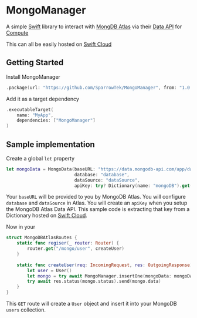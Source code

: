 # MongoManager
A simple [Swift](https://www.swift.org) library to interact with [MongDB Atlas](https://www.mongodb.com/atlas) via their [Data API](https://www.mongodb.com/docs/atlas/api/data-api/) for [Compute](https://github.com/swift-cloud/Compute)

This can all be easily hosted on [Swift Cloud](https://swift.cloud)

## Getting Started
Install MongoManager

```swift
.package(url: "https://github.com/SparrowTek/MongoManager", from: "1.0.2")
```

Add it as a target dependency

```swift
.executableTarget(
    name: "MyApp",
    dependencies: ["MongoManager"]
)
```

## Sample implementation

Create a global `let` property

```swift
let mongoData = MongoData(baseURL: "https://data.mongodb-api.com/app/data-abcde/endpoint/data/v1",
                          database: "database",
                          dataSource: "dataSource",
                          apiKey: try? Dictionary(name: "mongoDB").get("dataAPI"))
```

Your `baseURL` will be provided to you by MongoDB Atlas. You will configure `database` and `dataSource` in Atlas. You will create an `apiKey` when you setup the MongoDB Atlas Data API. This sample code is extracting that key from a Dictionary hosted on [Swift Cloud](https://swift.cloud).

Now in your 

```swift
struct MongoDBAtlasRoutes {
    static func regiser(_ router: Router) {
        router.get("/mongo/user", createUser)
    }
    
    static func createUser(req: IncomingRequest, res: OutgoingResponse) async throws {
        let user = User()
        let mongo = try await MongoManager.insertOne(mongoData: mongoData, collection: "users", document: user)
        try await res.status(mongo.status).send(mongo.data)
    }
}
```

This `GET` route will create a `User` object and insert it into your MongoDB `users` collection. 
